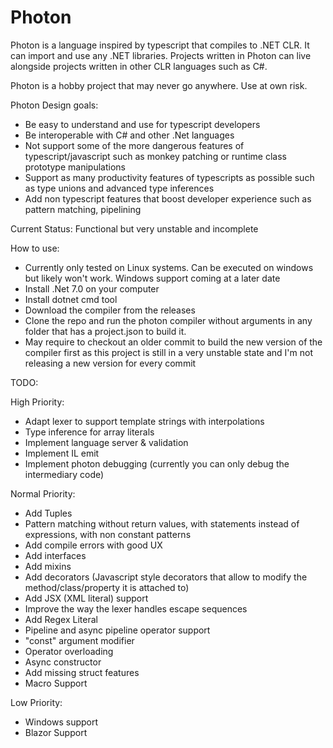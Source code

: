 # Photon

Photon is a language inspired by typescript that compiles to .NET CLR. It can import and use any .NET libraries.
Projects written in Photon can live alongside projects written in other CLR languages such as C#.

Photon is a hobby project that may never go anywhere. Use at own risk.

Photon Design goals:

-   Be easy to understand and use for typescript developers
-   Be interoperable with C# and other .Net languages
-   Not support some of the more dangerous features of typescript/javascript such as monkey patching or runtime class prototype manipulations
-   Support as many productivity features of typescripts as possible such as type unions and advanced type inferences
-   Add non typescript features that boost developer experience such as pattern matching, pipelining

Current Status: Functional but very unstable and incomplete

How to use:

- Currently only tested on Linux systems. Can be executed on windows but likely won't work. Windows support coming at a later date
- Install .Net 7.0 on your computer
- Install dotnet cmd tool
- Download the compiler from the releases
- Clone the repo and run the photon compiler without arguments in any folder that has a project.json to build it.
- May require to checkout an older commit to build the new version of the compiler first as this project is still in a very unstable state and I'm not releasing a new version for every commit

TODO:

High Priority:
- Adapt lexer to support template strings with interpolations
- Type inference for array literals
- Implement language server & validation
- Implement IL emit
- Implement photon debugging (currently you can only debug the intermediary code)

Normal Priority:
- Add Tuples
- Pattern matching without return values, with statements instead of expressions, with non constant patterns
- Add compile errors with good UX
- Add interfaces
- Add mixins
- Add decorators (Javascript style decorators that allow to modify the method/class/property it is attached to)
- Add JSX (XML literal) support
- Improve the way the lexer handles escape sequences
- Add Regex Literal
- Pipeline and async pipeline operator support
- "const" argument modifier
- Operator overloading
- Async constructor
- Add missing struct features
- Macro Support

Low Priority:
- Windows support
- Blazor Support
